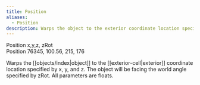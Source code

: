 ```yaml
---
title: Position
aliases:
  - Position
description: Warps the object to the exterior coordinate location specified by x, y, and z.
---
```

Position x,y,z, zRot  
Position 76345, 100.56, 215, 176  

Warps the [[objects/index|object]] to the [[exterior-cell|exterior]] coordinate location specified by x, y, and z. The object will be facing the world angle specified by zRot. All parameters are floats.
